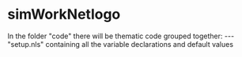 # simWorkNetlogo

In the folder "code" there will be thematic code grouped together:
--- "setup.nls" containing all the variable declarations and default values
